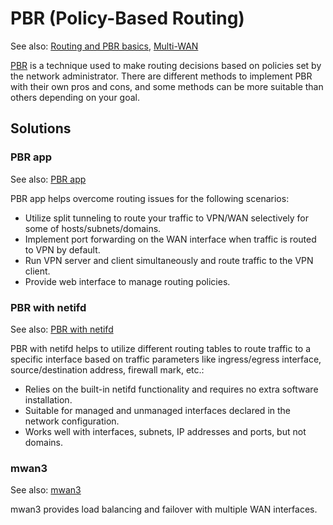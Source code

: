# PBR (Policy-Based Routing)

See also: [Routing and PBR basics](/docs/guide-user/network/routing/basics#policy-based_routing "docs:guide-user:network:routing:basics"), [Multi-WAN](/docs/guide-user/network/wan/multiwan/start "docs:guide-user:network:wan:multiwan:start")

[PBR](https://en.wikipedia.org/wiki/Policy-based_routing "https://en.wikipedia.org/wiki/Policy-based_routing") is a technique used to make routing decisions based on policies set by the network administrator. There are different methods to implement PBR with their own pros and cons, and some methods can be more suitable than others depending on your goal.

## Solutions

### PBR app

See also: [PBR app](/docs/guide-user/network/routing/pbr_app "docs:guide-user:network:routing:pbr_app")

PBR app helps overcome routing issues for the following scenarios:

- Utilize split tunneling to route your traffic to VPN/WAN selectively for some of hosts/subnets/domains.
- Implement port forwarding on the WAN interface when traffic is routed to VPN by default.
- Run VPN server and client simultaneously and route traffic to the VPN client.
- Provide web interface to manage routing policies.

### PBR with netifd

See also: [PBR with netifd](/docs/guide-user/network/routing/pbr_netifd "docs:guide-user:network:routing:pbr_netifd")

PBR with netifd helps to utilize different routing tables to route traffic to a specific interface based on traffic parameters like ingress/egress interface, source/destination address, firewall mark, etc.:

- Relies on the built-in netifd functionality and requires no extra software installation.
- Suitable for managed and unmanaged interfaces declared in the network configuration.
- Works well with interfaces, subnets, IP addresses and ports, but not domains.

### mwan3

See also: [mwan3](/docs/guide-user/network/wan/multiwan/mwan3 "docs:guide-user:network:wan:multiwan:mwan3")

mwan3 provides load balancing and failover with multiple WAN interfaces.
